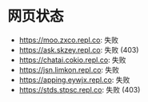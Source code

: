 # 网页状态
- https://moo.zxco.repl.co: 失败
- https://ask.skzey.repl.co: 失败 (403)
- https://chatai.cokio.repl.co: 失败
- https://jsn.limkon.repl.co: 失败
- https://apping.eywjx.repl.co: 失败
- https://stds.stpsc.repl.co: 失败 (403)
